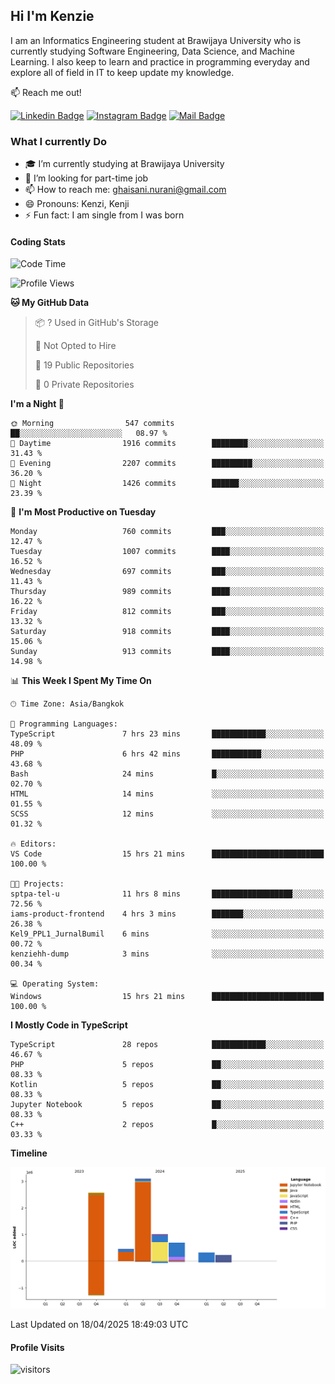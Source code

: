 ## Hi I'm Kenzie


I am an Informatics Engineering student at Brawijaya University who is currently studying Software Engineering, Data Science, and Machine Learning. I also keep to learn and practice in programming everyday and explore all of field in IT to keep update my knowledge.

:mailbox: Reach me out!

[![Linkedin Badge](https://img.shields.io/badge/-Kenzie_Taqiyassar-0e76a8?style=flat&labelColor=0e76a8&logo=linkedin&logoColor=white)](https://www.linkedin.com/in/kenzie-taqiyassar-37458b1aa/) 
[![Instagram Badge](https://img.shields.io/badge/-@__kenziehh_-e84393?style=flat&labelColor=e84393&logo=instagram&logoColor=white)](https://www.instagram.com/_kenziehh/) 
[![Mail Badge](https://img.shields.io/badge/-ghaisani.nurani-c0392b?style=flat&labelColor=c0392b&logo=gmail&logoColor=white)](mailto:ghaisani.nurani@gmail.com)

### What I currently Do

- 🎓 I’m currently studying at Brawijaya University
- 💼 I’m looking for part-time job
- 📫 How to reach me: ghaisani.nurani@gmail.com
- 😄 Pronouns: Kenzi, Kenji
- ⚡ Fun fact: I am single from I was born

#### Coding Stats
<!--START_SECTION:waka-->
![Code Time](http://img.shields.io/badge/Code%20Time-1%2C194%20hrs%2046%20mins-blue)

![Profile Views](http://img.shields.io/badge/Profile%20Views-0-blue)

**🐱 My GitHub Data** 

> 📦 ? Used in GitHub's Storage 
 > 
> 🚫 Not Opted to Hire
 > 
> 📜 19 Public Repositories 
 > 
> 🔑 0 Private Repositories 
 > 
**I'm a Night 🦉** 

```text
🌞 Morning                547 commits         ██░░░░░░░░░░░░░░░░░░░░░░░   08.97 % 
🌆 Daytime                1916 commits        ████████░░░░░░░░░░░░░░░░░   31.43 % 
🌃 Evening                2207 commits        █████████░░░░░░░░░░░░░░░░   36.20 % 
🌙 Night                  1426 commits        ██████░░░░░░░░░░░░░░░░░░░   23.39 % 
```
📅 **I'm Most Productive on Tuesday** 

```text
Monday                   760 commits         ███░░░░░░░░░░░░░░░░░░░░░░   12.47 % 
Tuesday                  1007 commits        ████░░░░░░░░░░░░░░░░░░░░░   16.52 % 
Wednesday                697 commits         ███░░░░░░░░░░░░░░░░░░░░░░   11.43 % 
Thursday                 989 commits         ████░░░░░░░░░░░░░░░░░░░░░   16.22 % 
Friday                   812 commits         ███░░░░░░░░░░░░░░░░░░░░░░   13.32 % 
Saturday                 918 commits         ████░░░░░░░░░░░░░░░░░░░░░   15.06 % 
Sunday                   913 commits         ████░░░░░░░░░░░░░░░░░░░░░   14.98 % 
```


📊 **This Week I Spent My Time On** 

```text
🕑︎ Time Zone: Asia/Bangkok

💬 Programming Languages: 
TypeScript               7 hrs 23 mins       ████████████░░░░░░░░░░░░░   48.09 % 
PHP                      6 hrs 42 mins       ███████████░░░░░░░░░░░░░░   43.68 % 
Bash                     24 mins             █░░░░░░░░░░░░░░░░░░░░░░░░   02.70 % 
HTML                     14 mins             ░░░░░░░░░░░░░░░░░░░░░░░░░   01.55 % 
SCSS                     12 mins             ░░░░░░░░░░░░░░░░░░░░░░░░░   01.32 % 

🔥 Editors: 
VS Code                  15 hrs 21 mins      █████████████████████████   100.00 % 

🐱‍💻 Projects: 
sptpa-tel-u              11 hrs 8 mins       ██████████████████░░░░░░░   72.56 % 
iams-product-frontend    4 hrs 3 mins        ███████░░░░░░░░░░░░░░░░░░   26.38 % 
Kel9_PPL1_JurnalBumil    6 mins              ░░░░░░░░░░░░░░░░░░░░░░░░░   00.72 % 
kenziehh-dump            3 mins              ░░░░░░░░░░░░░░░░░░░░░░░░░   00.34 % 

💻 Operating System: 
Windows                  15 hrs 21 mins      █████████████████████████   100.00 % 
```

**I Mostly Code in TypeScript** 

```text
TypeScript               28 repos            ████████████░░░░░░░░░░░░░   46.67 % 
PHP                      5 repos             ██░░░░░░░░░░░░░░░░░░░░░░░   08.33 % 
Kotlin                   5 repos             ██░░░░░░░░░░░░░░░░░░░░░░░   08.33 % 
Jupyter Notebook         5 repos             ██░░░░░░░░░░░░░░░░░░░░░░░   08.33 % 
C++                      2 repos             █░░░░░░░░░░░░░░░░░░░░░░░░   03.33 % 
```



**Timeline**

![Lines of Code chart](https://raw.githubusercontent.com/kenziehh/kenziehh/master/assets/bar_graph.png)


 Last Updated on 18/04/2025 18:49:03 UTC
<!--END_SECTION:waka-->


#### Profile Visits

![visitors](https://visitor-badge.glitch.me/badge?page_id=kenziehh.kenziehh)





